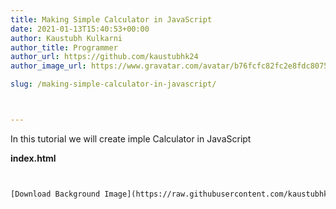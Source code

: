 ```yaml
---
title: Making Simple Calculator in JavaScript
date: 2021-01-13T15:40:53+00:00
author: Kaustubh Kulkarni
author_title: Programmer
author_url: https://github.com/kaustubhk24
author_image_url: https://www.gravatar.com/avatar/b76fcfc82fc2e8fdc8075636f1735f61?s=200

slug: /making-simple-calculator-in-javascript/



---
```

In this tutorial we will create imple Calculator in JavaScript 

**index.html**

```vb title="file.vb"


[Download Background Image](https://raw.githubusercontent.com/kaustubhk24/simple-calculator/master/bgImg.jpg) 


